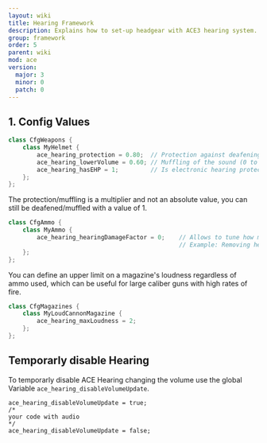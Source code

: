 ```yaml
---
layout: wiki
title: Hearing Framework
description: Explains how to set-up headgear with ACE3 hearing system.
group: framework
order: 5
parent: wiki
mod: ace
version:
  major: 3
  minor: 0
  patch: 0
---
```


## 1. Config Values

```cpp
class CfgWeapons {
    class MyHelmet {
        ace_hearing_protection = 0.80;  // Protection against deafening (0 to 1, higher means more protection)
        ace_hearing_lowerVolume = 0.60; // Muffling of the sound (0 to 1, higher means more muffling)
        ace_hearing_hasEHP = 1;         // Is electronic hearing protection (0 to disable, 1 to enable)
    };
};
```

The protection/muffling is a multiplier and not an absolute value, you can still be deafened/muffled with a value of 1.

```cpp
class CfgAmmo {
    class MyAmmo {
        ace_hearing_hearingDamageFactor = 0;    // Allows to tune how much hearing damage the ammo causes when being fired/exploding (default: 1)
                                                // Example: Removing hearing damage from throwables such as Molotovs
    };
};
```

You can define an upper limit on a magazine's loudness regardless of ammo used, which can be useful for large caliber guns with high rates of fire.

```cpp
class CfgMagazines {
    class MyLoudCannonMagazine {
        ace_hearing_maxLoudness = 2;
    };
};
```

## Temporarly disable Hearing

To temporarly disable ACE Hearing changing the volume use the global Variable `ace_hearing_disableVolumeUpdate`.

```sqf
ace_hearing_disableVolumeUpdate = true;
/*
your code with audio
*/
ace_hearing_disableVolumeUpdate = false;
```
